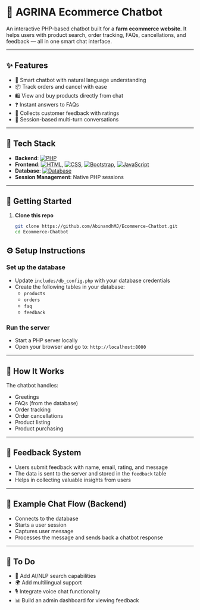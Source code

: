 # 🛒 AGRINA Ecommerce Chatbot

An interactive PHP-based chatbot built for a **farm ecommerce website**. It helps users with product search, order tracking, FAQs, cancellations, and feedback — all in one smart chat interface.

---

## ✨ Features

- 🤖 Smart chatbot with natural language understanding  
- 📦 Track orders and cancel with ease  
- 🛍️ View and buy products directly from chat  
- ❓ Instant answers to FAQs  
- 📝 Collects customer feedback with ratings  
- 🔄 Session-based multi-turn conversations  

---

## 🧰 Tech Stack

- **Backend**: [![PHP](https://img.shields.io/badge/Built%20With-PHP-blue)](https://www.php.net/) 
- **Frontend**: [![HTML](https://img.shields.io/badge/Frontend-HTML5-e34f26)](https://developer.mozilla.org/en-US/docs/Web/Guide/HTML/HTML5), [![CSS](https://img.shields.io/badge/Styles-CSS3-264de4)](https://developer.mozilla.org/en-US/docs/Web/CSS),  [![Bootstrap](https://img.shields.io/badge/UI-Bootstrap-563d7c)](https://getbootstrap.com/), [![JavaScript](https://img.shields.io/badge/Script-JavaScript-f7df1e)](https://developer.mozilla.org/en-US/docs/Web/JavaScript) 
- **Database**: [![Database](https://img.shields.io/badge/Database-MySQL-orange)](https://www.mysql.com/) 
- **Session Management**: Native PHP sessions  

---

## 🚀 Getting Started

1. **Clone this repo**  
   ```bash
   git clone https://github.com/AbinandhMJ/Ecommerce-Chatbot.git
   cd Ecommerce-Chatbot

## ⚙️ Setup Instructions

### Set up the database

- Update `includes/db_config.php` with your database credentials  
- Create the following tables in your database:  
  - `products`  
  - `orders`  
  - `faq`  
  - `feedback`

### Run the server

- Start a PHP server locally  
- Open your browser and go to: `http://localhost:8000`

---

## 💬 How It Works

The chatbot handles:

- Greetings  
- FAQs (from the database)  
- Order tracking  
- Order cancellations  
- Product listing  
- Product purchasing

---

## 📝 Feedback System

- Users submit feedback with name, email, rating, and message  
- The data is sent to the server and stored in the `feedback` table  
- Helps in collecting valuable insights from users

---

## 📌 Example Chat Flow (Backend)

- Connects to the database  
- Starts a user session  
- Captures user message  
- Processes the message and sends back a chatbot response

---

## 🔧 To Do

- 🤖 Add AI/NLP search capabilities  
- 🌍 Add multilingual support  
- 🎙️ Integrate voice chat functionality  
- 📊 Build an admin dashboard for viewing feedback
